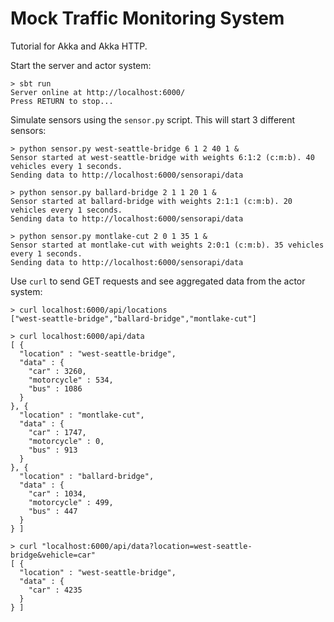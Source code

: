 # Mock Traffic Monitoring System
Tutorial for Akka and Akka HTTP.

Start the server and actor system:
```
> sbt run
Server online at http://localhost:6000/
Press RETURN to stop...
```

Simulate sensors using the `sensor.py` script. This will start 3 different sensors:
```
> python sensor.py west-seattle-bridge 6 1 2 40 1 &
Sensor started at west-seattle-bridge with weights 6:1:2 (c:m:b). 40 vehicles every 1 seconds.
Sending data to http://localhost:6000/sensorapi/data

> python sensor.py ballard-bridge 2 1 1 20 1 &
Sensor started at ballard-bridge with weights 2:1:1 (c:m:b). 20 vehicles every 1 seconds.
Sending data to http://localhost:6000/sensorapi/data

> python sensor.py montlake-cut 2 0 1 35 1 &
Sensor started at montlake-cut with weights 2:0:1 (c:m:b). 35 vehicles every 1 seconds.
Sending data to http://localhost:6000/sensorapi/data
```

Use `curl` to send GET requests and see aggregated data from the actor system:
```
> curl localhost:6000/api/locations
["west-seattle-bridge","ballard-bridge","montlake-cut"]

> curl localhost:6000/api/data
[ {
  "location" : "west-seattle-bridge",
  "data" : {
    "car" : 3260,
    "motorcycle" : 534,
    "bus" : 1086
  }
}, {
  "location" : "montlake-cut",
  "data" : {
    "car" : 1747,
    "motorcycle" : 0,
    "bus" : 913
  }
}, {
  "location" : "ballard-bridge",
  "data" : {
    "car" : 1034,
    "motorcycle" : 499,
    "bus" : 447
  }
} ]

> curl "localhost:6000/api/data?location=west-seattle-bridge&vehicle=car"
[ {
  "location" : "west-seattle-bridge",
  "data" : {
    "car" : 4235
  }
} ]
```
